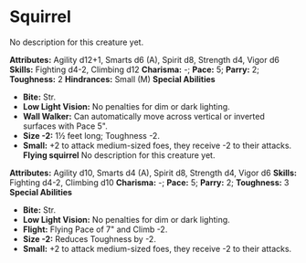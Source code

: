 # Squirrel

No description for this creature yet.

**Attributes:** Agility d12+1, Smarts d6 (A), Spirit d8, Strength d4,
Vigor d6
**Skills:** Fighting d4-2, Climbing d12
**Charisma:** -; **Pace:** 5; **Parry:** 2; **Toughness:** 2
**Hindrances:** Small (M)
**Special Abilities**

- **Bite:** Str.
- **Low Light Vision:** No penalties for dim or dark lighting.
- **Wall Walker:** Can automatically move across vertical or inverted
surfaces with Pace 5".
- **Size -2:** 1½ feet long; Toughness -2.
- **Small:** +2 to attack medium-sized foes, they receive -2 to their
attacks.
**Flying squirrel**
No description for this creature yet.

**Attributes:** Agility d10, Smarts d4 (A), Spirit d8, Strength d4,
Vigor d6
**Skills:** Fighting d4-2, Climbing d10
**Charisma:** -; **Pace:** 5; **Parry:** 2; **Toughness:** 3
**Special Abilities**

- **Bite:** Str.
- **Low Light Vision:** No penalties for dim or dark lighting.
- **Flight:** Flying Pace of 7" and Climb -2.
- **Size -2:** Reduces Toughness by -2.
- **Small:** +2 to attack medium-sized foes, they receive -2 to their
attacks.
